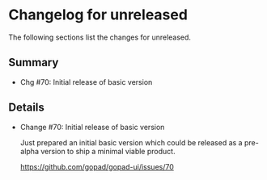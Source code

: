 # Changelog for unreleased

The following sections list the changes for unreleased.

## Summary

 * Chg #70: Initial release of basic version

## Details

 * Change #70: Initial release of basic version

   Just prepared an initial basic version which could be released as a pre-alpha
   version to ship a minimal viable product.

   https://github.com/gopad/gopad-ui/issues/70


